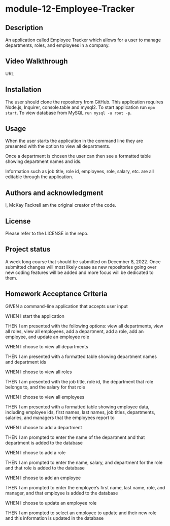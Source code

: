 # module-12-Employee-Tracker
## Description

An application called Employee Tracker which allows for a user to manage departments, roles, and employees in a company. 

## Video Walkthrough
URL

## Installation 
The user should clone the repository from GitHub. This application requires Node.js, Inquirer, console.table and mysql2. To start application run `npm start`. To view database from MySQL `run mysql -u root -p`. 

## Usage

When the user starts the application in the command line they are presented with the option to view all departments.

Once a department is chosen the user can then see a formatted table showing department names and ids. 

Information such as job title, role id, employees, role, salary, etc. are all editable through the application. 

## Authors and acknowledgment

I, McKay Fackrell am the original creator of the code.

## License

Please refer to the LICENSE in the repo.

## Project status

A week long course that should be submitted on December 8, 2022. Once submitted changes will most likely cease as new repositories going over new coding features will be added and more focus will be dedicated to them.

## Homework Acceptance Criteria

GIVEN a command-line application that accepts user input

WHEN I start the application

THEN I am presented with the following options: view all departments, view all roles, view all employees, add a department, add a role, add an employee, and update an employee role

WHEN I choose to view all departments

THEN I am presented with a formatted table showing department names and department ids

WHEN I choose to view all roles

THEN I am presented with the job title, role id, the department that role belongs to, and the salary for that role

WHEN I choose to view all employees

THEN I am presented with a formatted table showing employee data, including employee ids, first names, last names, job titles, departments, salaries, and managers that the employees report to

WHEN I choose to add a department

THEN I am prompted to enter the name of the department and that department is added to the database

WHEN I choose to add a role

THEN I am prompted to enter the name, salary, and department for the role and that role is added to the database

WHEN I choose to add an employee

THEN I am prompted to enter the employee’s first name, last name, role, and manager, and that employee is added to the database

WHEN I choose to update an employee role

THEN I am prompted to select an employee to update and their new role and this information is updated in the database
